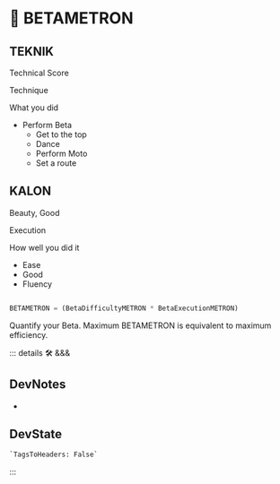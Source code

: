 # 🔷 <beta>BETAMETRON</beta>

## TEKNIK

Technical Score

Technique

What you did

- Perform Beta
    - Get to the top
    - Dance
    - Perform Moto
    - Set a route

## KALON

Beauty, Good

Execution

How well you did it
- Ease
- Good
- Fluency



```py

BETAMETRON = (BetaDifficultyMETRON * BetaExecutionMETRON)

```

Quantify your Beta. Maximum BETAMETRON is equivalent to maximum efficiency.

::: details 🛠 <dev>&&&</dev>

## DevNotes

-

## DevState

```py
`TagsToHeaders: False`
```

:::
